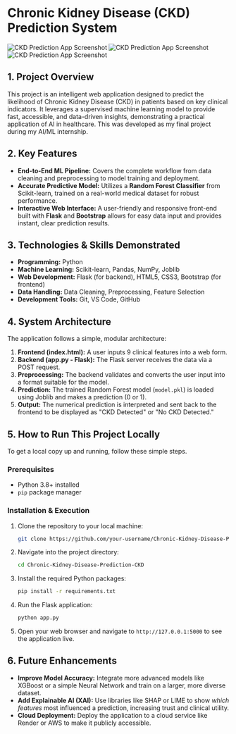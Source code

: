 # Chronic Kidney Disease (CKD) Prediction System

![CKD Prediction App Screenshot](screenshots/Screenshot%202024-07-12%20021029.png)
![CKD Prediction App Screenshot](screenshots/Screenshot%202024-07-12%20021203.png)
![CKD Prediction App Screenshot](screenshots/Screenshot%202024-07-12%20021319.png)

## 1. Project Overview

This project is an intelligent web application designed to predict the likelihood of Chronic Kidney Disease (CKD) in patients based on key clinical indicators. It leverages a supervised machine learning model to provide fast, accessible, and data-driven insights, demonstrating a practical application of AI in healthcare. This was developed as my final project during my AI/ML internship.

## 2. Key Features

- **End-to-End ML Pipeline:** Covers the complete workflow from data cleaning and preprocessing to model training and deployment.
- **Accurate Predictive Model:** Utilizes a **Random Forest Classifier** from Scikit-learn, trained on a real-world medical dataset for robust performance.
- **Interactive Web Interface:** A user-friendly and responsive front-end built with **Flask** and **Bootstrap** allows for easy data input and provides instant, clear prediction results.

## 3. Technologies & Skills Demonstrated

*   **Programming:** Python
*   **Machine Learning:** Scikit-learn, Pandas, NumPy, Joblib
*   **Web Development:** Flask (for backend), HTML5, CSS3, Bootstrap (for frontend)
*   **Data Handling:** Data Cleaning, Preprocessing, Feature Selection
*   **Development Tools:** Git, VS Code, GitHub

## 4. System Architecture

The application follows a simple, modular architecture:

1.  **Frontend (index.html):** A user inputs 9 clinical features into a web form.
2.  **Backend (app.py - Flask):** The Flask server receives the data via a POST request.
3.  **Preprocessing:** The backend validates and converts the user input into a format suitable for the model.
4.  **Prediction:** The trained Random Forest model (`model.pkl`) is loaded using Joblib and makes a prediction (0 or 1).
5.  **Output:** The numerical prediction is interpreted and sent back to the frontend to be displayed as "CKD Detected" or "No CKD Detected."

## 5. How to Run This Project Locally

To get a local copy up and running, follow these simple steps.

### Prerequisites

- Python 3.8+ installed
- `pip` package manager

### Installation & Execution

1.  Clone the repository to your local machine:
    ```sh
    git clone https://github.com/your-username/Chronic-Kidney-Disease-Prediction-CKD.git
    ```
2.  Navigate into the project directory:
    ```sh
    cd Chronic-Kidney-Disease-Prediction-CKD
    ```
3.  Install the required Python packages:
    ```sh
    pip install -r requirements.txt
    ```
4.  Run the Flask application:
    ```sh
    python app.py
    ```
5.  Open your web browser and navigate to `http://127.0.0.1:5000` to see the application live.

## 6. Future Enhancements

- **Improve Model Accuracy:** Integrate more advanced models like XGBoost or a simple Neural Network and train on a larger, more diverse dataset.
- **Add Explainable AI (XAI):** Use libraries like SHAP or LIME to show *which features* most influenced a prediction, increasing trust and clinical utility.
- **Cloud Deployment:** Deploy the application to a cloud service like Render or AWS to make it publicly accessible.
